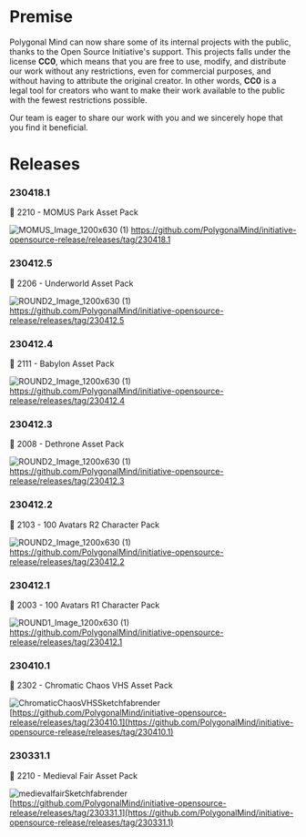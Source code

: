 # Premise

Polygonal Mind can now share some of its internal projects with the public, thanks to the Open Source Initiative's support. This projects falls under the license **CC0**, which means that you are free to use, modify, and distribute our work without any restrictions, even for commercial purposes, and without having to attribute the original creator. In other words, **CC0** is a legal tool for creators who want to make their work available to the public with the fewest restrictions possible.

Our team is eager to share our work with you and we sincerely hope that you find it beneficial.

# Releases

### 230418.1

<aside>
🔽 2210 - MOMUS Park Asset Pack

![MOMUS_Image_1200x630 (1)](https://user-images.githubusercontent.com/89629540/234262351-9bbf0afe-25e2-4ec9-96d2-127c27709457.jpg)
https://github.com/PolygonalMind/initiative-opensource-release/releases/tag/230418.1
### 230412.5

<aside>
🔽 2206 - Underworld Asset Pack
  
![ROUND2_Image_1200x630 (1)](https://user-images.githubusercontent.com/89629540/231503703-a2cfe1ab-1911-4399-aae6-5031e99dcb3d.jpg)
https://github.com/PolygonalMind/initiative-opensource-release/releases/tag/230412.5

### 230412.4

<aside>
🔽 2111 - Babylon Asset Pack
  
![ROUND2_Image_1200x630 (1)](https://user-images.githubusercontent.com/89629540/231502392-3f704797-b6d3-4ea9-bac5-5b8f3757b2c9.jpg)
https://github.com/PolygonalMind/initiative-opensource-release/releases/tag/230412.4

### 230412.3

<aside>
🔽 2008 - Dethrone Asset Pack
  
![ROUND2_Image_1200x630 (1)](https://user-images.githubusercontent.com/89629540/231496487-3b8a76c2-4402-4084-8e86-98b90d9ed790.jpg)
https://github.com/PolygonalMind/initiative-opensource-release/releases/tag/230412.3

### 230412.2

<aside>
🔽 2103 - 100 Avatars R2 Character Pack
  
![ROUND2_Image_1200x630 (1)](https://user-images.githubusercontent.com/89629540/231416171-509973b7-a0f8-4221-a651-c67fc75579a0.jpg)
https://github.com/PolygonalMind/initiative-opensource-release/releases/tag/230412.2

### 230412.1

<aside>
🔽 2003 - 100 Avatars R1 Character Pack
  
![ROUND1_Image_1200x630 (1)](https://user-images.githubusercontent.com/89629540/231416299-eb129864-3179-4c03-a2b1-5a203544b9d2.jpg)
https://github.com/PolygonalMind/initiative-opensource-release/releases/tag/230412.1

### 230410.1

<aside>
🔽 2302 - Chromatic Chaos VHS Asset Pack
  
![ChromaticChaosVHSSketchfabrender](https://user-images.githubusercontent.com/54625427/231223229-abecc144-37cf-4377-8c9a-d2b9ff7b81bf.png)
[https://github.com/PolygonalMind/initiative-opensource-release/releases/tag/230410.1](https://github.com/PolygonalMind/initiative-opensource-release/releases/tag/230410.1)

</aside>

### 230331.1

<aside>
🔽 2210 - Medieval Fair Asset Pack

  ![medievalfairSketchfabrender](https://user-images.githubusercontent.com/54625427/231223863-ee2e059a-c14f-4248-98af-8eb83d1208e7.png)
[https://github.com/PolygonalMind/initiative-opensource-release/releases/tag/230331.1](https://github.com/PolygonalMind/initiative-opensource-release/releases/tag/230331.1)

</aside>
